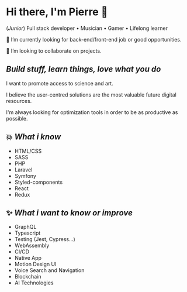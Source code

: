 # Hi there, I'm Pierre 👋

(_Junior_) Full stack developer • Musician • Gamer • Lifelong learner

🔭 I’m currently looking for back-end/front-end job or good opportunities.

👯 I’m looking to collaborate on projects.


## _Build stuff, learn things, love what you do_

I want to promote access to science and art. 

I believe the user-centred solutions are the most valuable future digital resources.

I'm always looking for optimization tools in order to be as productive as possible.

## 💥 _What i know_

<ul>
<li>HTML/CSS</li>
<li>SASS</li>
<li>PHP</li>
<li>Laravel</li>
<li>Symfony</li>
<li>Styled-components</li>
<li>React</li>
<li>Redux</li>
</ul>

## ✨ _What i want to know or improve_

<ul>
<li>GraphQL</li>
<li>Typescript</li>
<li>Testing (Jest, Cypress...)</li>
<li>WebAssembly</li>
<li>CI/CD</li>
<li>Native App</li>
<li>Motion Design UI</li>
<li>Voice Search and Navigation</li>
<li>Blockchain</li>
<li>AI Technologies</li>
</ul>
